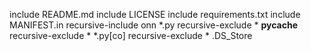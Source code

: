 include README.md
include LICENSE
include requirements.txt
include MANIFEST.in
recursive-include onn *.py
recursive-exclude * __pycache__
recursive-exclude * *.py[co]
recursive-exclude * .DS_Store